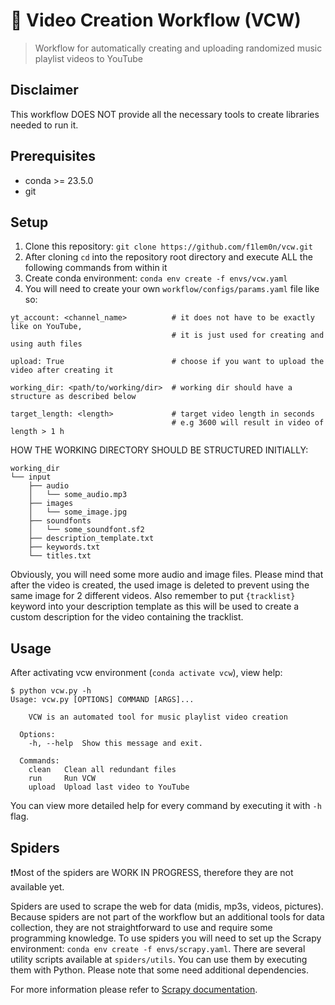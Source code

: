 # 🎥 Video Creation Workflow (VCW)
> Workflow for automatically creating and uploading randomized music playlist videos to YouTube

## Disclaimer
This workflow DOES NOT provide all the necessary tools to create libraries needed to run it.

## Prerequisites

- conda >= 23.5.0
- git

## Setup

1. Clone this repository: `git clone https://github.com/f1lem0n/vcw.git`
2. After cloning `cd` into the repository root directory and execute ALL the following commands from within it
3. Create conda environment: `conda env create -f envs/vcw.yaml`
4. You will need to create your own `workflow/configs/params.yaml` file like so:
```
yt_account: <channel_name>          # it does not have to be exactly like on YouTube,
                                    # it is just used for creating and using auth files

upload: True                        # choose if you want to upload the video after creating it

working_dir: <path/to/working/dir>  # working dir should have a structure as described below

target_length: <length>             # target video length in seconds
                                    # e.g 3600 will result in video of length > 1 h
```

HOW THE WORKING DIRECTORY SHOULD BE STRUCTURED INITIALLY:

```
working_dir
└── input
    ├── audio
    │   └── some_audio.mp3
    ├── images
    │   └── some_image.jpg
    ├── soundfonts
    │   └── some_soundfont.sf2
    ├── description_template.txt
    ├── keywords.txt
    └── titles.txt
```

Obviously, you will need some more audio and image files.
Please mind that after the video is created, the used image is deleted
to prevent using the same image for 2 different videos.
Also remember to put `{tracklist}` keyword into your description template
as this will be used to create a custom description for the video containing the tracklist.

## Usage

After activating vcw environment (`conda activate vcw`), view help:
```
$ python vcw.py -h
Usage: vcw.py [OPTIONS] COMMAND [ARGS]...

    VCW is an automated tool for music playlist video creation

  Options:
    -h, --help  Show this message and exit.

  Commands:
    clean   Clean all redundant files
    run     Run VCW
    upload  Upload last video to YouTube
```

You can view more detailed help for every command by executing it with `-h` flag.

## Spiders

❗Most of the spiders are WORK IN PROGRESS, therefore they are not available yet.

Spiders are used to scrape the web for data (midis, mp3s, videos, pictures).
Because spiders are not part of the workflow but an additional tools for data collection,
they are not straightforward to use and require some programming knowledge.
To use spiders you will need to set up the Scrapy environment: `conda env create -f envs/scrapy.yaml`.
There are several utility scripts available at `spiders/utils`.
You can use them by executing them with Python. Please note that some need additional dependencies.

For more information please refer to [Scrapy documentation](https://docs.scrapy.org/en/latest/).
